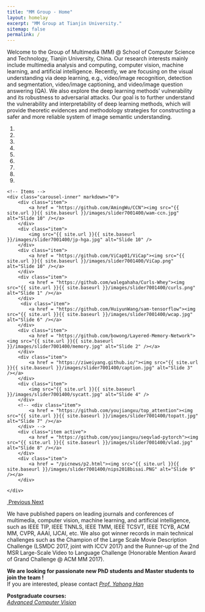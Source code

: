 ```yaml
---
title: "MM Group - Home"
layout: homelay
excerpt: "MM Group at Tianjin University."
sitemap: false
permalink: /
---
```


Welcome to the Group of Multimedia (MM) @ School of Computer Science and Technology, Tianjin University, China. Our research interests mainly include multimedia analysis and computing, computer vision, machine learning, and artificial intelligence. Recently, we are focusing on the visual understanding via deep learning, e.g., video/image recognition, detection and segmentation, video/image captioning, and video/image question answering (QA). We also explore the deep learning methods’ vulnerability and its robustness to adversarial attacks. Our goal is to further understand the vulnerability and interpretability of deep learning methods, which will provide theoretic evidences and methodology strategies for constructing a safer and more reliable system of image semantic understanding.


<div markdown="0" id="carousel" class="carousel slide" data-ride="carousel" data-interval="3000" data-pause="hover" >
    <!-- Menu -->
    <ol class="carousel-indicators">
        <li data-target="#carousel" data-slide-to="0" class="active"></li>
        <li data-target="#carousel" data-slide-to="1"></li>
        <li data-target="#carousel" data-slide-to="2"></li>
        <li data-target="#carousel" data-slide-to="3"></li>
        <li data-target="#carousel" data-slide-to="4"></li>
        <li data-target="#carousel" data-slide-to="5"></li>
        <li data-target="#carousel" data-slide-to="6"></li>
        <li data-target="#carousel" data-slide-to="7"></li>
        <li data-target="#carousel" data-slide-to="8"></li>
    </ol>

    <!-- Items -->
    <div class="carousel-inner" markdown="0">
        <div class="item">
            <a href = "https://github.com/AmingWu/CCN"><img src="{{ site.url }}{{ site.baseurl }}/images/slider7001400/wam-ccn.jpg" alt="Slide 10" /></a>
        </div>
        <div class="item">
            <img src="{{ site.url }}{{ site.baseurl }}/images/slider7001400/jp-hga.jpg" alt="Slide 10" />
        </div>
        <div class="item">
            <a href = "https://github.com/ViCap01/ViCap"><img src="{{ site.url }}{{ site.baseurl }}/images/slider7001400/ViCap.png" alt="Slide 10" /></a>
        </div>
        <div class="item">
            <a href = "https://github.com/walegahaha/Curls-Whey"><img src="{{ site.url }}{{ site.baseurl }}/images/slider7001400/curls.png" alt="Slide 1" /></a>
        </div>
         <div class="item">
            <a href = "https://github.com/HuiyunWang/sam-tensorflow"><img src="{{ site.url }}{{ site.baseurl }}/images/slider7001400/wcap.jpg" alt="Slide 6" /></a>
        </div>
        <div class="item">
            <a href = "https://github.com/bowong/Layered-Memory-Network"><img src="{{ site.url }}{{ site.baseurl }}/images/slider7001400/memory.jpg" alt="Slide 2" /></a>
        </div>
        <div class="item">
            <a href = "https://ziweiyang.github.io/"><img src="{{ site.url }}{{ site.baseurl }}/images/slider7001400/caption.jpg" alt="Slide 3" /></a>
        </div>
        <div class="item">
            <img src="{{ site.url }}{{ site.baseurl }}/images/slider7001400/sycatt.jpg" alt="Slide 4" />
        </div>
        <!-- <div class="item">
            <a href = "https://github.com/youjiangxu/top_attention"><img src="{{ site.url }}{{ site.baseurl }}/images/slider7001400/topatt.jpg" alt="Slide 7" /></a>
        </div> -->
        <div class="item active">
            <a href = "https://github.com/youjiangxu/seqvlad-pytorch"><img src="{{ site.url }}{{ site.baseurl }}/images/slider7001400/vlad.jpg" alt="Slide 8" /></a>
        </div>
        <div class="item">
            <a href = "/picnews/p2.html"><img src="{{ site.url }}{{ site.baseurl }}/images/slider7001400/nips2018bisai.PNG" alt="Slide 9" /></a>
        </div>
    
    </div> 
  <a class="left carousel-control" href="#carousel" role="button" data-slide="prev">
​    <span class="glyphicon glyphicon-chevron-left" aria-hidden="true"></span>
​    <span class="sr-only">Previous</span>
  </a>
  <a class="right carousel-control" href="#carousel" role="button" data-slide="next">
​    <span class="glyphicon glyphicon-chevron-right" aria-hidden="true"></span>
​    <span class="sr-only">Next</span>
  </a>
</div>


We have published papers on leading journals and conferences of multimedia, computer vision, machine learning, and artificial intelligence, such as IEEE TIP, IEEE TNNLS, IEEE TMM, IEEE TCSVT, IEEE TCYB, ACM MM, CVPR, AAAI, IJCAI, etc. We also got winner records in main technical challenges such as the Champion of the Large Scale Movie Description Challenge (LSMDC 2017, joint with ICCV 2017) and the Runner-up of the 2nd MSR Large-Scale Video to Language Challenge (Honorable Mention Award of Grand Challenge @ ACM MM 2017).

 **We are  looking for passionate new PhD students and Master students to join the team !** <br>
If you are interested, please contact <i>[Prof. Yahong Han](http://cic.tju.edu.cn/faculty/hanyahong/)</i>

 **Postgraduate courses:** <br>
<i>[Advanced Computer Vision](http://drive.vessaliuscloud.com:5000/?launchApp=SYNO.SDS.Drive.Application)</i>